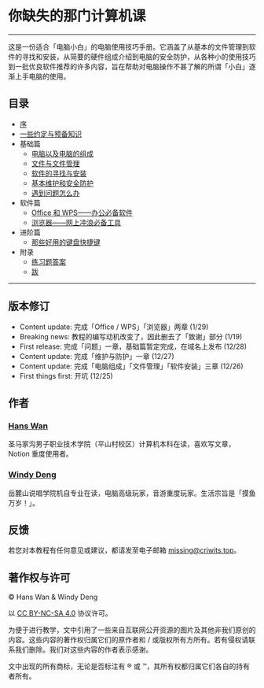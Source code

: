 # 你缺失的那门计算机课

---

这是一份适合「电脑小白」的电脑使用技巧手册。它涵盖了从基本的文件管理到软件的寻找和安装，从简要的硬件组成介绍到电脑的安全防护，从各种小的使用技巧到一批优良软件推荐的许多内容，旨在帮助对电脑操作不甚了解的所谓「小白」逐渐上手电脑的使用。

## 目录

 - [序](missing/premble.md)
 - [一些约定与预备知识](missing/first-things-first.md)
 - 基础篇
   - [电脑以及电脑的组成](missing/computer-and-its-components.md)
   - [文件与文件管理](missing/file-and-file-management.md)
   - [软件的寻找与安装](missing/software-installation.md)
   - [基本维护和安全防护](missing/basic-maintenance.md)
   - [遇到问题怎么办](missing/how-to-find-solutions.md)
 - 软件篇
   - [Office 和 WPS——办公必备软件](missing/office-and-wps.md)
   - [浏览器——网上冲浪必备工具](missing/browsers-and-how-to-choose.md)
 - 进阶篇
   - [那些好用的键盘快捷键](missing/shortcut-keys.md)
 - 附录
   - [练习题答案](missing/answers.md)
   - [跋](missing/afterwords.md)

---

## 版本修订

- Content update: 完成「Office / WPS」「浏览器」两章 (1/29)
- Breaking news: 教程的编写动机改变了，因此删去了「致谢」部分 (1/19)
- First release: 完成「问题」一章，基础篇暂定完成，在域名上发布 (12/28)
- Content update: 完成「维护与防护」一章 (12/27)
- Content update: 完成「电脑组成」「文件管理」「软件安装」三章 (12/26)
- First things first: 开坑 (12/25)

## 作者

### [Hans Wan](https://criwits.top/)

圣马家沟男子职业技术学院（平山村校区）计算机本科在读，喜欢写文章，Notion 重度使用者。

### [Windy Deng](https://github.com/Wenti-D)

岳麓山说唱学院机自专业在读，电脑高级玩家，音游重度玩家。生活宗旨是「摸鱼万岁！」。

## 反馈

若您对本教程有任何意见或建议，都请发至电子邮箱 [missing@criwits.top](mailto:missing@criwits.top)。

## 著作权与许可

© Hans Wan & Windy Deng

以 [CC BY-NC-SA 4.0](https://creativecommons.org/licenses/by-nc-sa/4.0/deed.zh) 协议许可。

为便于进行教学，文中引用了一些来自互联网公开资源的图片及其他非我们原创的内容。这些内容的著作权归属它们的原作者和 / 或版权所有方所有。若有侵权请联系我们删除。我们对这些内容的作者表示感谢。

文中出现的所有商标，无论是否标注有 ® 或 ™，其所有权都归属它们各自的持有者所有。